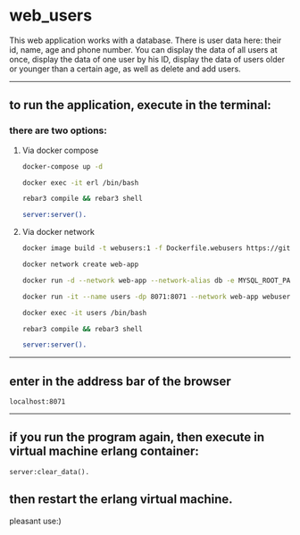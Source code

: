 web_users
==================================================
This web application works with a database. 
There is user data here: their id, name, age and phone number. 
You can display the data of all users at once, display the data of one user by his ID, display the data of users older or younger than a certain age, as well as delete and add users.

------------------------------------------------
to run the application, execute in the terminal:
------------------------------------------------ 
### there are two options:
 1. Via docker compose
    ~~~bash
    docker-compose up -d
    ~~~
    ~~~bash
    docker exec -it erl /bin/bash
    ~~~
    ~~~bash
    rebar3 compile && rebar3 shell
    ~~~
    ~~~erl
    server:server().
    ~~~
 2. Via docker network
    ~~~bash
    docker image build -t webusers:1 -f Dockerfile.webusers https://github.com/salvasser/Erlang.git#main
    ~~~
    ~~~bash
    docker network create web-app
    ~~~
    ~~~bash
    docker run -d --network web-app --network-alias db -e MYSQL_ROOT_PASSWORD=123456 -e MYSQL_DATABASE=erlang mysql:8.0
    ~~~
    ~~~bash
    docker run -it --name users -dp 8071:8071 --network web-app webusers:1
    ~~~
    ~~~bash
    docker exec -it users /bin/bash
    ~~~
    ~~~bash
    rebar3 compile && rebar3 shell
    ~~~
    ~~~erl
    server:server().
    ~~~
------------------------------------------------
enter in the address bar of the browser
------------------------------------------------

	localhost:8071
------------------------------------------------
if you run the program again, then execute in virtual machine erlang container:
------------------------------------------------

	server:clear_data().
	
then restart the erlang virtual machine.
------------------------------------------------


pleasant use:)
